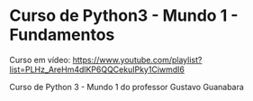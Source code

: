 # Curso de Python3 - Mundo 1 - Fundamentos

Curso em vídeo: https://www.youtube.com/playlist?list=PLHz_AreHm4dlKP6QQCekuIPky1CiwmdI6

Curso de Python 3 - Mundo 1 do professor Gustavo Guanabara
